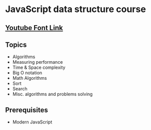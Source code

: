 # JavaScript data structure course

## [Youtube Font Link](https://www.youtube.com/watch?v=coqQwbDezUA&list=PLC3y8-rFHvwjPxNAKvZpdnsr41E0fCMMP)

## Topics
 - Algorithms
 - Measuring performance
 - Time & Space complexity
 - Big O notation
 - Math Algorithms
 - Sort
 - Search
 - Misc. algorithms and problems solving

 ## Prerequisites
 - Modern JavaScript

